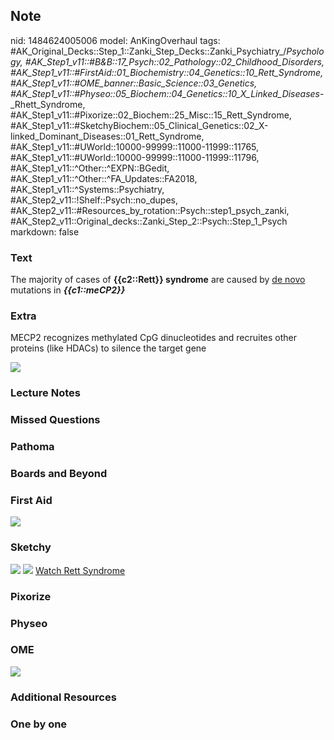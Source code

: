 ## Note
nid: 1484624005006
model: AnKingOverhaul
tags: #AK_Original_Decks::Step_1::Zanki_Step_Decks::Zanki_Psychiatry_/_Psychology, #AK_Step1_v11::#B&B::17_Psych::02_Pathology::02_Childhood_Disorders, #AK_Step1_v11::#FirstAid::01_Biochemistry::04_Genetics::10_Rett_Syndrome, #AK_Step1_v11::#OME_banner::Basic_Science::03_Genetics, #AK_Step1_v11::#Physeo::05_Biochem::04_Genetics::10_X_Linked_Diseases_-_Rhett_Syndrome, #AK_Step1_v11::#Pixorize::02_Biochem::25_Misc::15_Rett_Syndrome, #AK_Step1_v11::#SketchyBiochem::05_Clinical_Genetics::02_X-linked_Dominant_Diseases::01_Rett_Syndrome, #AK_Step1_v11::#UWorld::10000-99999::11000-11999::11765, #AK_Step1_v11::#UWorld::10000-99999::11000-11999::11796, #AK_Step1_v11::^Other::^EXPN::BGedit, #AK_Step1_v11::^Other::^FA_Updates::FA2018, #AK_Step1_v11::^Systems::Psychiatry, #AK_Step2_v11::!Shelf::Psych::no_dupes, #AK_Step2_v11::#Resources_by_rotation::Psych::step1_psych_zanki, #AK_Step2_v11::Original_decks::Zanki_Step_2::Psych::Step_1_Psych
markdown: false

### Text
<div>
  The majority of cases of <b>{{c2::Rett}} syndrome</b> are caused
  by <u>de novo</u> mutations in <b><i>{{c1::meCP2}}</i></b>
</div>

### Extra
MECP2 recognizes <span data-markjs="true" class=
"amboss-mark amboss-mark-single" data-phrase-id="dmXoeA"
data-phrase-term="methylated" id="mark-1" tabindex=
"0">methylated</span> CpG dinucleotides and recruites other
<span data-markjs="true" class="amboss-mark amboss-mark-single"
data-phrase-id="4K03gS" data-phrase-term="proteins" id=
"mark-2">proteins</span> (like HDACs) to silence the target
<span data-markjs="true" class="amboss-mark amboss-mark-single"
data-phrase-id="SwbyRD" data-phrase-term="gene" id=
"mark-3">gene</span>
<div><img src="paste-17313013170177.jpg" draggable="false"></div>

### Lecture Notes


### Missed Questions


### Pathoma


### Boards and Beyond


### First Aid
<img src="tmpj89KdF.png">

### Sketchy
<img src="Screen%20Shot%202021-02-01%20at%2009.27.59.jpg">
<img src="Screen%20Shot%202021-02-01%20at%2009.28.13.jpg"> <a href=
"https://dashboard.sketchy.com/study/medical/courses/medical-biochemistry/units/medical-biochemistry-clinical-genetics/videos/medical-biochemistry-clinical-genetics-x-linked-dominant-diseases-rett-syndrome?utm_source=anki&utm_medium=partnership&utm_campaign=february_update&utm_content=medical">
Watch Rett Syndrome</a>

### Pixorize


### Physeo


### OME
<div class="ome-widget">
  <a href="https://onlinemeded.org/spa/genetics?ref=anki"><img src=
  "_OME_AnkiFlashcards_Topic_5.png"></a>
</div>

### Additional Resources


### One by one

